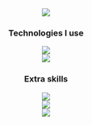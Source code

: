 <div align="center">
  <img src="https://user-images.githubusercontent.com/70069239/225681041-08a85a6d-d356-4db5-8be3-a307c104e368.png" src="www.sptech.school">
  
  <h3>Technologies I use</h3>
  <p>
    <img src="https://skillicons.dev/icons?i=java,linux,aws,azure">
    <br>
    <img src="https://skillicons.dev/icons?i=python,js,spring,react">
  </p>

  <h3>Extra skills</h3>
  <p>
    <img src="https://skillicons.dev/icons?i=nodejs,django,php,c#,mongodb,pandas,numpy">
    <br>
    <img src="https://skillicons.dev/icons?i=mysql,r,photoshop,bootstrap">
    <br>
    <img src="https://skillicons.dev/icons?i=laravel,git,html,css">
  </p>
 </div>
